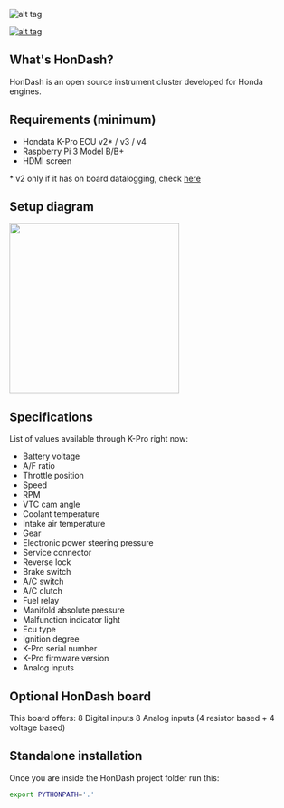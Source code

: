 ![alt tag](https://raw.github.com/pablobuenaposada/HonDash/kpro/docs/logo/hondash.png)

[![alt tag](https://codecov.io/gh/pablobuenaposada/hondash/branch/kpro/graph/badge.svg)](https://codecov.io/gh/pablobuenaposada/hondash/)

## What's HonDash?

HonDash is an open source instrument cluster developed for Honda engines.

## Requirements (minimum)

- Hondata K-Pro ECU v2* / v3 / v4
- Raspberry Pi 3 Model B/B+
- HDMI screen

\* v2 only if it has on board datalogging, check [here](https://www.hondata.com/kpro2)

## Setup diagram

<img src="https://raw.github.com/pablobuenaposada/HonDash/kpro/docs/readme/setup.png" data-canonical-src="https://raw.github.com/pablobuenaposada/HonDash/kpro/docs/readme/setup.png" height="300" />

## Specifications

List of values available through K-Pro right now:
- Battery voltage
- A/F ratio
- Throttle position
- Speed
- RPM
- VTC cam angle
- Coolant temperature
- Intake air temperature
- Gear
- Electronic power steering pressure
- Service connector
- Reverse lock
- Brake switch
- A/C switch
- A/C clutch
- Fuel relay
- Manifold absolute pressure
- Malfunction indicator light
- Ecu type
- Ignition degree
- K-Pro serial number
- K-Pro firmware version
- Analog inputs

## Optional HonDash board

This board offers:
8 Digital inputs
8 Analog inputs (4 resistor based + 4 voltage based)

## Standalone installation

Once you are inside the HonDash project folder run this:
```sh
export PYTHONPATH='.'
```
